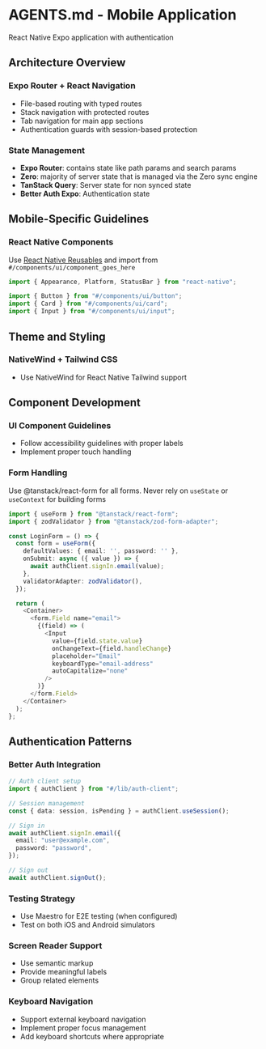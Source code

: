 # AGENTS.md - Mobile Application

React Native Expo application with authentication

## Architecture Overview

### Expo Router + React Navigation

- File-based routing with typed routes
- Stack navigation with protected routes
- Tab navigation for main app sections
- Authentication guards with session-based protection

### State Management

- **Expo Router**: contains state like path params and search params
- **Zero**: majority of server state that is managed via the Zero sync engine
- **TanStack Query**: Server state for non synced state
- **Better Auth Expo**: Authentication state

## Mobile-Specific Guidelines

### React Native Components

Use [React Native Reusables](https://reactnativereusables.com/) and import from `#/components/ui/component_goes_here`

```typescript
import { Appearance, Platform, StatusBar } from "react-native";

import { Button } from "#/components/ui/button";
import { Card } from "#/components/ui/card";
import { Input } from "#/components/ui/input";
```

## Theme and Styling

### NativeWind + Tailwind CSS

- Use NativeWind for React Native Tailwind support

## Component Development

### UI Component Guidelines

- Follow accessibility guidelines with proper labels
- Implement proper touch handling

### Form Handling

Use @tanstack/react-form for all forms. Never rely on `useState` or `useContext` for building forms

```typescript
import { useForm } from "@tanstack/react-form";
import { zodValidator } from "@tanstack/zod-form-adapter";

const LoginForm = () => {
  const form = useForm({
    defaultValues: { email: '', password: '' },
    onSubmit: async ({ value }) => {
      await authClient.signIn.email(value);
    },
    validatorAdapter: zodValidator(),
  });

  return (
    <Container>
      <form.Field name="email">
        {(field) => (
          <Input
            value={field.state.value}
            onChangeText={field.handleChange}
            placeholder="Email"
            keyboardType="email-address"
            autoCapitalize="none"
          />
        )}
      </form.Field>
    </Container>
  );
};
```

## Authentication Patterns

### Better Auth Integration

```typescript
// Auth client setup
import { authClient } from "#/lib/auth-client";

// Session management
const { data: session, isPending } = authClient.useSession();

// Sign in
await authClient.signIn.email({
  email: "user@example.com",
  password: "password",
});

// Sign out
await authClient.signOut();
```

### Testing Strategy

- Use Maestro for E2E testing (when configured)
- Test on both iOS and Android simulators

### Screen Reader Support

- Use semantic markup
- Provide meaningful labels
- Group related elements

### Keyboard Navigation

- Support external keyboard navigation
- Implement proper focus management
- Add keyboard shortcuts where appropriate
